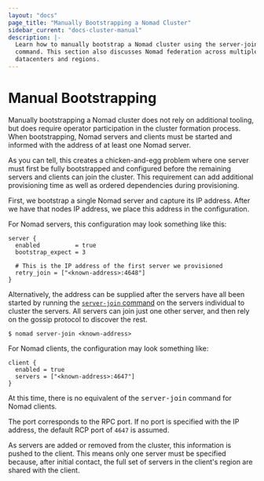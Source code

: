```yaml
---
layout: "docs"
page_title: "Manually Bootstrapping a Nomad Cluster"
sidebar_current: "docs-cluster-manual"
description: |-
  Learn how to manually bootstrap a Nomad cluster using the server-join
  command. This section also discusses Nomad federation across multiple
  datacenters and regions.
---
```


# Manual Bootstrapping

Manually bootstrapping a Nomad cluster does not rely on additional tooling, but
does require operator participation in the cluster formation process. When
bootstrapping, Nomad servers and clients must be started and informed with the
address of at least one Nomad server.

As you can tell, this creates a chicken-and-egg problem where one server must
first be fully bootstrapped and configured before the remaining servers and
clients can join the cluster. This requirement can add additional provisioning
time as well as ordered dependencies during provisioning.

First, we bootstrap a single Nomad server and capture its IP address. After we
have that nodes IP address, we place this address in the configuration.

For Nomad servers, this configuration may look something like this:

```hcl
server {
  enabled          = true
  bootstrap_expect = 3

  # This is the IP address of the first server we provisioned
  retry_join = ["<known-address>:4648"]
}
```

Alternatively, the address can be supplied after the servers have all been
started by running the [`server-join` command](/docs/commands/server-join.html)
on the servers individual to cluster the servers. All servers can join just one
other server, and then rely on the gossip protocol to discover the rest.

```
$ nomad server-join <known-address>
```

For Nomad clients, the configuration may look something like:

```hcl
client {
  enabled = true
  servers = ["<known-address>:4647"]
}
```

At this time, there is no equivalent of the <tt>server-join</tt> command for
Nomad clients.

The port corresponds to the RPC port. If no port is specified with the IP
address, the default RCP port of `4647` is assumed.

As servers are added or removed from the cluster, this information is pushed to
the client. This means only one server must be specified because, after initial
contact, the full set of servers in the client's region are shared with the
client.
